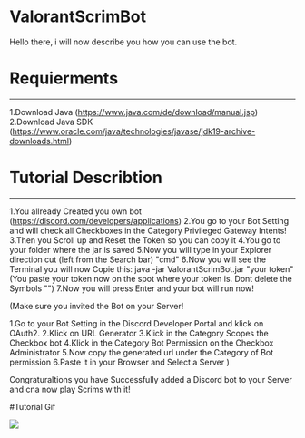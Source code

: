 # ValorantScrimBot
Hello there, 
i will now describe you how you can use the bot.

# Requierments
--------------
1.Download Java (https://www.java.com/de/download/manual.jsp)
2.Download Java SDK (https://www.oracle.com/java/technologies/javase/jdk19-archive-downloads.html)


# Tutorial Describtion
--------------
1.You allready Created you own bot (https://discord.com/developers/applications)
2.You go to your Bot Setting and will check all Checkboxes in the Category Privileged Gateway Intents!
3.Then you Scroll up and Reset the Token so you can copy it
4.You go to your folder where the jar is saved 
5.Now you will type in your Explorer direction cut (left from the Search bar) "cmd"
6.Now you will see the Terminal you will now Copie this: java -jar ValorantScrimBot.jar "your token"
(You paste your token now on the spot where your token is. Dont delete the Symbols "")
7.Now you will press Enter and your bot will run now! 

(Make sure you invited the Bot on your Server!

1.Go to your Bot Setting in the Discord Developer Portal and klick on OAuth2.
2.Klick on URL Generator
3.Klick in the Category Scopes the Checkbox bot
4.Klick in the Category Bot Permission on the Checkbox Administrator
5.Now copy the generated url under the Category of Bot permission
6.Paste it in your Browser and Select a Server
)

Congraturaltions you have Successfully added a Discord bot to your Server and cna now play Scrims with it!

#Tutorial Gif

![](https://s12.gifyu.com/images/How-to-use.gif)
